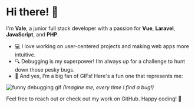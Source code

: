 # Hi there! 👋

I'm **Vale**, a junior full stack developer with a passion for **Vue**, **Laravel**, **JavaScript**, and **PHP**.

- 💻 I love working on user-centered projects and making web apps more intuitive.
- 🔍 Debugging is my superpower! I’m always up for a challenge to hunt down those pesky bugs.
- 🎉 And yes, I’m a big fan of GIFs! Here's a fun one that represents me:

![funny debugging gif]([https://media.giphy.com/media/26ufdipQqU2lhNA4g/giphy.gif](https://giphy.com/gifs/the-office-happy-yes-yltGOJQBMBn7W)) *(Imagine me, every time I find a bug!)*

Feel free to reach out or check out my work on GitHub. Happy coding! 🚀

<!---
ValeriaGiannelli/ValeriaGiannelli is a ✨ special ✨ repository because its `README.md` (this file) appears on your GitHub profile.
You can click the Preview link to take a look at your changes.
--->

